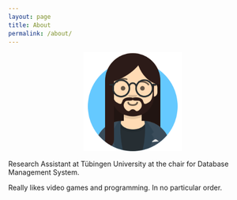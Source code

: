 ```yaml
---
layout: page
title: About
permalink: /about/
---
```

<p style="width: 200px; text-align:center;   display: block;
  margin-left: auto;
  margin-right: auto;">
  <img src="/assets/images/me.png" />
</p>
Research Assistant at Tübingen University at the chair for Database Management System.

Really likes video games and programming. In no particular order.
